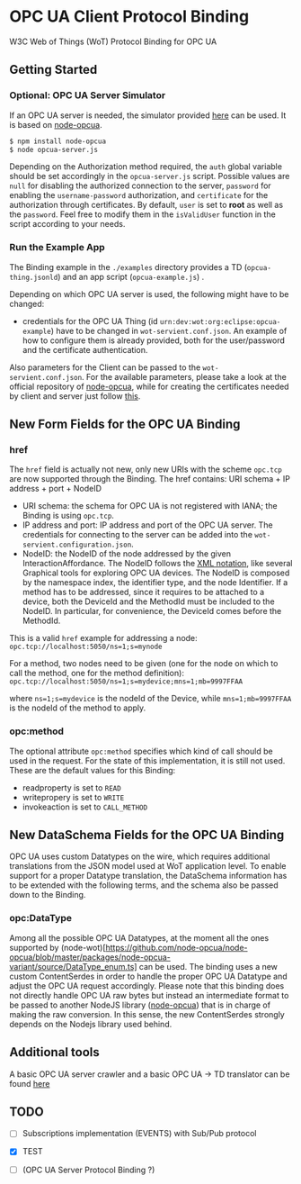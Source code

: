 # OPC UA Client Protocol Binding
 
W3C Web of Things (WoT) Protocol Binding for OPC UA
 
## Getting Started
 
### Optional: OPC UA Server Simulator
 
If an OPC UA server is needed, the simulator provided [here](https://github.com/lukesmolo/wot-utils/tree/master/binding-opcua) can be used.
It is based on [node-opcua](https://github.com/node-opcua).
 
```bash
$ npm install node-opcua
$ node opcua-server.js
```

Depending on the Authorization method required, the `auth` global variable should be set accordingly in the `opcua-server.js` script.
Possible values are `null` for disabling the authorized connection to the server, `password` for  enabling the `username-password` authorization, and `certificate` for the authorization through certificates.
By default, `user` is set to **root** as well as the `password`. Feel free to modify them in the `isValidUser` function in the script according to your needs.

### Run the Example App
 
The Binding example in the `./examples` directory provides a TD (`opcua-thing.jsonld`) and an app script (`opcua-example.js`) .
 
Depending on which OPC UA server is used, the following might have to be changed:
* credentials for the OPC UA Thing (id `urn:dev:wot:org:eclipse:opcua-example`) have to be changed in `wot-servient.conf.json`. An example of how to configure them is already provided, both for the user/password and the certificate authentication.

Also parameters for the Client can be passed to the `wot-servient.conf.json`. For the available parameters, please take a look at the official repository of [node-opcua](https://github.com/node-opcua/node-opcua), while for creating the certificates needed by client and server just follow [this](https://github.com/node-opcua/node-opcua/blob/master/documentation/notes_on_certificates.md).
 
## New Form Fields for the OPC UA Binding
 
### href
 
The `href` field is actually not new, only new URIs with the scheme `opc.tcp` are now supported through the Binding.
The href contains: URI schema + IP address + port + NodeID
 
* URI schema: the schema for OPC UA is not registered with IANA; the Binding is using `opc.tcp`.
* IP address and port: IP address and port of the OPC UA server. The credentials for connecting to the server can be added into the `wot-servient.configuration.json`.
* NodeID: the NodeID of the node addressed by the given InteractionAffordance. The NodeID follows the [XML notation](https://documentation.unified-automation.com/uasdkhp/1.0.0/html/_l2_ua_node_ids.html), like several Graphical tools for exploring OPC UA devices. The NodeID is composed by the namespace index, the identifier type, and the node Identifier. If a method has to be addressed, since it requires to be attached to a device, both the DeviceId and the MethodId must be included to the NodeID. In particular, for convenience, the DeviceId comes before the MethodId. 

This is a valid `href` example for addressing a node:
`opc.tcp://localhost:5050/ns=1;s=mynode`

For a method, two nodes need to be given (one for the node on which to call the method, one for the method definition):
`opc.tcp://localhost:5050/ns=1;s=mydevice;mns=1;mb=9997FFAA`

where `ns=1;s=mydevice` is the nodeId of the Device, while `mns=1;mb=9997FFAA` is the nodeId of the method to apply.
 
### opc:method
 
The optional attribute `opc:method` specifies which kind of call should be used in the request.
For the state of this implementation, it is still not used.
These are the default values for this Binding:

* readproperty is set to `READ`
* writepropery is set to `WRITE`
* invokeaction is set to `CALL_METHOD`
 
## New DataSchema Fields for the OPC UA Binding
 
OPC UA uses custom Datatypes on the wire, which requires additional translations from the JSON model used at WoT application level.
To enable support for a proper Datatype translation, the DataSchema information has to be extended with the following terms, and the schema also be passed down to the Binding.
 
### opc:DataType

Among all the possible OPC UA Datatypes, at the moment all the ones supported by (node-wot)[https://github.com/node-opcua/node-opcua/blob/master/packages/node-opcua-variant/source/DataType_enum.ts] can be used. 
The binding uses a new custom ContentSerdes in order to handle the proper OPC UA Datatype and adjust the OPC UA request accordingly. Please note that this binding does not directly handle OPC UA raw bytes but instead an intermediate format to be passed to another NodeJS library ([node-opcua](https://github.com/node-opcua)) that is in charge of making the raw conversion. In this sense, the new ContentSerdes strongly depends on the Nodejs library used behind.

## Additional tools

A basic OPC UA server crawler and a basic OPC UA -> TD translator can be found [here](https://github.com/lukesmolo/wot-utils/tree/master/opcua-crawler)

## TODO
 
- [ ] Subscriptions implementation (EVENTS) with Sub/Pub protocol
- [x] TEST
- [ ] (OPC UA Server Protocol Binding ?)
 